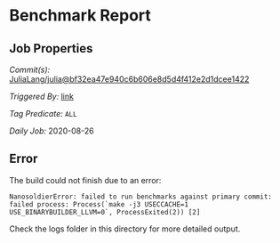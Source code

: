 # Benchmark Report

## Job Properties

*Commit(s):* [JuliaLang/julia@bf32ea47e940c6b606e8d5d4f412e2d1dcee1422](https://github.com/JuliaLang/julia/commit/bf32ea47e940c6b606e8d5d4f412e2d1dcee1422)

*Triggered By:* [link](https://github.com/JuliaLang/julia/commit/bf32ea47e940c6b606e8d5d4f412e2d1dcee1422#commitcomment-41772294)

*Tag Predicate:* `ALL`

*Daily Job:* 2020-08-26

## Error

The build could not finish due to an error:

```
NanosoldierError: failed to run benchmarks against primary commit: failed process: Process(`make -j3 USECCACHE=1 USE_BINARYBUILDER_LLVM=0`, ProcessExited(2)) [2]
```

Check the logs folder in this directory for more detailed output.

